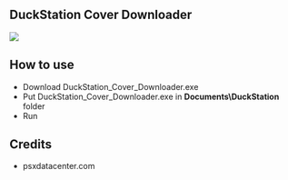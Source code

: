 ## DuckStation Cover Downloader  
![](...)  

## How to use  

- Download DuckStation_Cover_Downloader.exe
- Put DuckStation_Cover_Downloader.exe in **Documents\DuckStation** folder
- Run

## Credits
* psxdatacenter.com
